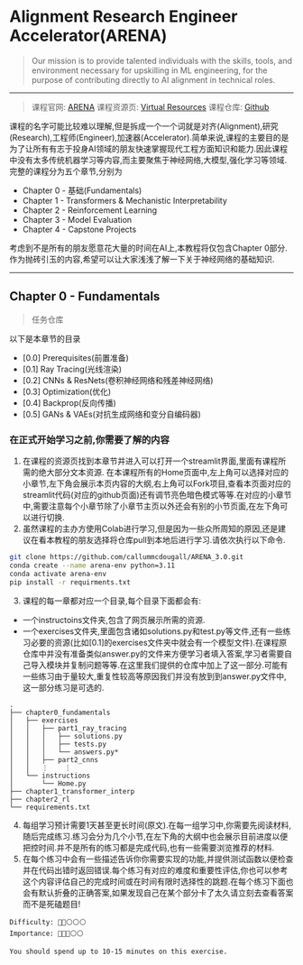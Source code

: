 # Alignment Research Engineer Accelerator(ARENA)
> Our mission is to provide talented individuals with the skills, tools, and environment necessary for upskilling in ML engineering, for the purpose of contributing directly to AI alignment in technical roles.
---
> 课程官网: [ARENA](https://www.arena.education/)
> 课程资源页: [Virtual Resources](https://mango-ambulance-93a.notion.site/ARENA-Virtual-Resources-7934b3cbcfbf4f249acac8842f887a99)
> 课程仓库: [Github](https://github.com/callummcdougall/ARENA_3.0)

课程的名字可能比较难以理解,但是拆成一个一个词就是对齐(Alignment),研究(Research),工程师(Engineer),加速器(Accelerator).简单来说,课程的主要目的是为了让所有有志于投身AI领域的朋友快速掌握现代工程方面知识和能力.因此课程中没有太多传统机器学习等内容,而主要聚焦于神经网络,大模型,强化学习等领域.完整的课程分为五个章节,分别为

- Chapter 0 - 基础(Fundamentals)
- Chapter 1 - Transformers & Mechanistic Interpretability
- Chapter 2 - Reinforcement Learning
- Chapter 3 - Model Evaluation
- Chapter 4 - Capstone Projects

考虑到不是所有的朋友愿意花大量的时间在AI上,本教程将仅包含Chapter 0部分.作为抛砖引玉的内容,希望可以让大家浅浅了解一下关于神经网络的基础知识.

---
## Chapter 0 - Fundamentals
> 任务仓库

以下是本章节的目录
- [0.0] Prerequisites(前置准备)
- [0.1] Ray Tracing(光线渲染)
- [0.2] CNNs & ResNets(卷积神经网络和残差神经网络)
- [0.3] Optimization(优化)
- [0.4] Backprop(反向传播)
- [0.5] GANs & VAEs(对抗生成网络和变分自编码器)

### 在正式开始学习之前,你需要了解的内容
1. 在课程的资源页找到本章节并进入可以打开一个streamlit界面,里面有课程所需的绝大部分文本资源.
在本课程所有的Home页面中,左上角可以选择对应的小章节,左下角会展示本页内容的大纲,右上角可以Fork项目,查看本页面对应的streamlit代码(对应的github页面)还有调节亮色暗色模式等等.在对应的小章节中,需要注意每个小章节除了小章节主页以外还会有别的小节页面,在左下角可以进行切换.
2. 虽然课程的主办方使用Colab进行学习,但是因为一些众所周知的原因,还是建议在看本教程的朋友选择将仓库pull到本地后进行学习.请依次执行以下命令.
```bash
git clone https://github.com/callummcdougall/ARENA_3.0.git
conda create --name arena-env python=3.11
conda activate arena-env
pip install -r requirments.txt
```
3. 课程的每一章都对应一个目录,每个目录下面都会有:
  - 一个instructoins文件夹,包含了网页展示所需的资源.
  - 一个exercises文件夹,里面包含诸如solutions.py和test.py等文件,还有一些练习必要的资源(比如[0.1]的exercises文件夹中就会有一个模型文件).在课程原仓库中并没有准备类似answer.py的文件来方便学习者填入答案,学习者需要自己导入模块并复制问题等等.在这里我们提供的仓库中加上了这一部分.可能有一些练习由于量较大,重复性较高等原因我们并没有放到到answer.py文件中,这一部分练习是可选的.
```
.
├── chapter0_fundamentals
│   ├── exercises
│   │   ├── part1_ray_tracing
│   │   │   ├── solutions.py
│   │   │   ├── tests.py
│   │   │   └── answers.py*
│   │   ├── part2_cnns
│   │   ⋮    ⋮
│   └── instructions
│       └── Home.py
├── chapter1_transformer_interp
├── chapter2_rl
└── requirements.txt
```
4. 每组学习预计需要1天甚至更长时间(原文).在每一组学习中,你需要先阅读材料,随后完成练习.练习会分为几个小节,在左下角的大纲中也会展示目前进度以便把控时间.并不是所有的练习都是完成代码,也有一些需要浏览推荐的材料.
5. 在每个练习中会有一些描述告诉你你需要实现的功能,并提供测试函数以便检查并在代码出错时返回错误.每个练习有对应的难度和重要性评估,你也可以参考这个内容评估自己的完成时间或在时间有限时选择性的跳题.在每个练习下面也会有默认折叠的正确答案,如果发现自己在某个部分卡了太久请立刻去查看答案而不是死磕题目!
```
Difficulty: 🔴🔴⚪⚪⚪
Importance: 🔵🔵🔵⚪⚪

You should spend up to 10-15 minutes on this exercise.
```
